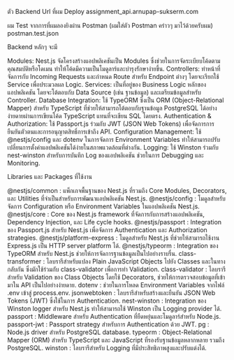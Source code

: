 ตัว Backend Url ที่ผม Deploy
assignment_api.arnupap-sukserm.com

ผม Test จากการที่ผมลองยิงผ่าน Postman (ผมใส่ตัว Postman คร่าวๆ มาไว้ด้วยครับผม)
postman.test.json


Backend
หลักๆ จะมี

Modules: Nest.js จัดโครงสร้างแอปพลิเคชันเป็น Modules ซึ่งช่วยในการจัดระเบียบโค้ดตามคุณสมบัติหรือโดเมน ทำให้โค้ดมีความเป็นโมดูลาร์และบำรุงรักษาง่ายขึ้น.
Controllers: ทำหน้าที่จัดการกับ Incoming Requests และกำหนด Route สำหรับ Endpoint ต่างๆ โดยจะเรียกใช้ Service เพื่อประมวลผล Logic.
Services: เป็นที่อยู่ของ Business Logic หลักของแอปพลิเคชัน โดยจะโต้ตอบกับ Data Source (เช่น ฐานข้อมูล) และเตรียมข้อมูลสำหรับ Controller.
Database Integration: ใช้ TypeORM ซึ่งเป็น ORM (Object-Relational Mapper) สำหรับ TypeScript ที่ช่วยให้สามารถโต้ตอบกับฐานข้อมูล PostgreSQL ได้อย่างง่ายดายผ่านการเขียนโค้ด TypeScript แทนที่จะเขียน SQL โดยตรง.
Authentication & Authorization: ใช้ Passport.js ร่วมกับ JWT (JSON Web Tokens) เพื่อจัดการการยืนยันตัวตนและการอนุญาตสิทธิ์การเข้าถึง API.
Configuration Management: ใช้ @nestjs/config และ dotenv ในการจัดการ Environment Variables ทำให้สามารถปรับเปลี่ยนการตั้งค่าแอปพลิเคชันได้ง่ายในสภาพแวดล้อมที่ต่างกัน.
Logging: ใช้ Winston ร่วมกับ nest-winston สำหรับการบันทึก Log ของแอปพลิเคชัน ช่วยในการ Debugging และ Monitoring.


Libraries และ Packages ที่ใช้งาน

@nestjs/common : แพ็กเกจพื้นฐานของ Nest.js ที่รวมถึง Core Modules, Decorators, และ Utilities ที่จำเป็นสำหรับการพัฒนาแอปพลิเคชัน Nest.js.
@nestjs/config : โมดูลสำหรับจัดการ Configuration หรือ Environment Variables ในแอปพลิเคชัน Nest.js.
@nestjs/core : Core ของ Nest.js framework ที่จัดการกับการสร้างแอปพลิเคชัน, Dependency Injection, และ Life cycle hooks.
@nestjs/passport : Integration ของ Passport.js สำหรับ Nest.js เพื่อจัดการ Authentication และ Authorization strategies.
@nestjs/platform-express : โมดูลสำหรับ Nest.js ที่ช่วยให้สามารถใช้งาน Express.js เป็น HTTP server platform ได้.
@nestjs/typeorm : Integration ของ TypeORM สำหรับ Nest.js ช่วยให้การจัดการฐานข้อมูลเป็นไปอย่างราบรื่น.
class-transformer : ไลบรารีสำหรับแปลง Plain JavaScript Objects ไปยัง Classes และในทางกลับกัน ซึ่งมักใช้ร่วมกับ class-validator เพื่อการทำ Validation.
class-validator : ไลบรารีสำหรับ Validation ของ Class Objects โดยใช้ Decorators, ช่วยให้การตรวจสอบข้อมูลที่เข้ามาใน API เป็นไปอย่างง่ายดาย.
dotenv : ช่วยในการโหลด Environment Variables จากไฟล์ .env เข้าสู่ process.env.
jsonwebtoken : ไลบรารีสำหรับสร้างและยืนยัน JSON Web Tokens (JWT) ซึ่งใช้ในการ Authentication.
nest-winston : Integration ของ Winston logger สำหรับ Nest.js ทำให้สามารถใช้ Winston เป็น Logging provider ได้.
passport : Middleware สำหรับ Authentication ที่ยืดหยุ่นและโมดูลาร์สำหรับ Node.js.
passport-jwt : Passport strategy สำหรับการ Authentication ด้วย JWT.
pg : Node.js driver สำหรับ PostgreSQL database.
typeorm : Object-Relational Mapper (ORM) สำหรับ TypeScript และ JavaScript ที่รองรับฐานข้อมูลหลากหลาย รวมถึง PostgreSQL.
winston : ไลบรารีสำหรับ Logging ที่มีประสิทธิภาพสูงและปรับแต่งได้.

